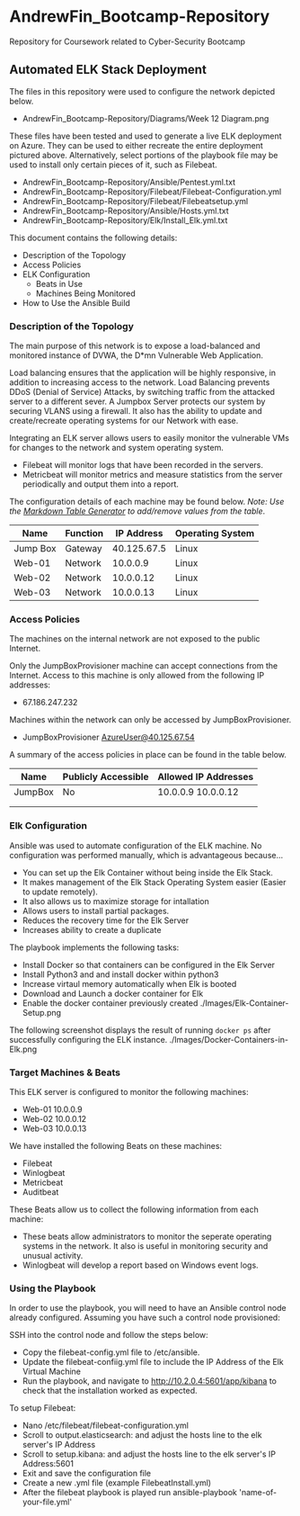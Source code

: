 # AndrewFin_Bootcamp-Repository
Repository for Coursework related to Cyber-Security Bootcamp
## Automated ELK Stack Deployment

The files in this repository were used to configure the network depicted below.
- AndrewFin_Bootcamp-Repository/Diagrams/Week 12 Diagram.png

These files have been tested and used to generate a live ELK deployment on Azure. They can be used to either recreate the entire deployment pictured above. Alternatively, select portions of the playbook file may be used to install only certain pieces of it, such as Filebeat.
- AndrewFin_Bootcamp-Repository/Ansible/Pentest.yml.txt
- AndrewFin_Bootcamp-Repository/Filebeat/Filebeat-Configuration.yml
- AndrewFin_Bootcamp-Repository/Filebeat/Filebeatsetup.yml
- AndrewFin_Bootcamp-Repository/Ansible/Hosts.yml.txt
- AndrewFin_Bootcamp-Repository/Elk/Install_Elk.yml.txt
  

This document contains the following details:
- Description of the Topology
- Access Policies
- ELK Configuration
  - Beats in Use
  - Machines Being Monitored
- How to Use the Ansible Build


### Description of the Topology

The main purpose of this network is to expose a load-balanced and monitored instance of DVWA, the D*mn Vulnerable Web Application.

Load balancing ensures that the application will be highly responsive, in addition to increasing access to the network.
Load Balancing prevents DDoS (Denial of Service) Attacks, by switching traffic from the attacked server to a different sever. 
A Jumpbox Server protects our system by securing VLANS using a firewall. It also has the ability to update and create/recreate operating systems for our Network with ease. 

Integrating an ELK server allows users to easily monitor the vulnerable VMs for changes to the network and system operating system.
- Filebeat will monitor logs that have been recorded in the servers.
- Metricbeat will monitor metrics and measure statistics from the server periodically and output them into a report. 

The configuration details of each machine may be found below.
_Note: Use the [Markdown Table Generator](http://www.tablesgenerator.com/markdown_tables) to add/remove values from the table_.

| Name     | Function | IP Address | Operating System |
|----------|----------|------------|------------------|
| Jump Box | Gateway  |40.125.67.5 | Linux            |
| Web-01   | Network  | 10.0.0.9   | Linux            |
| Web-02   | Network  | 10.0.0.12  | Linux            |
| Web-03   | Network  | 10.0.0.13  | Linux            |

### Access Policies

The machines on the internal network are not exposed to the public Internet. 

Only the JumpBoxProvisioner machine can accept connections from the Internet. Access to this machine is only allowed from the following IP addresses:
- 67.186.247.232

Machines within the network can only be accessed by JumpBoxProvisioner.
- JumpBoxProvisioner AzureUser@40.125.67.54

A summary of the access policies in place can be found in the table below.

| Name     | Publicly Accessible | Allowed IP Addresses |
|----------|---------------------|----------------------|
| JumpBox  | No                  | 10.0.0.9 10.0.0.12   |
|          |                     |                      |
|          |                     |                      |

### Elk Configuration

Ansible was used to automate configuration of the ELK machine. No configuration was performed manually, which is advantageous because...
- You can set up the Elk Container without being inside the Elk Stack. 
- It makes management of the Elk Stack Operating System easier (Easier to update remotely). 
- It also allows us to maximize storage for intallation
- Allows users to install partial packages.
- Reduces the recovery time for the Elk Server 
- Increases ability to create a duplicate

The playbook implements the following tasks:
- Install Docker so that containers can be configured in the Elk Server
- Install Python3 and and install docker within python3
- Increase virtaul memory automatically when Elk is booted
- Download and Launch a docker container for Elk
- Enable the docker container previously created
./Images/Elk-Container-Setup.png

The following screenshot displays the result of running `docker ps` after successfully configuring the ELK instance.
./Images/Docker-Containers-in-Elk.png

### Target Machines & Beats

This ELK server is configured to monitor the following machines:
- Web-01 10.0.0.9
- Web-02 10.0.0.12
- Web-03 10.0.0.13

We have installed the following Beats on these machines:
- Filebeat 
- Winlogbeat
- Metricbeat
- Auditbeat

These Beats allow us to collect the following information from each machine:
- These beats allow administrators to monitor the seperate operating systems in the network. It also is useful in monitoring security and unusual activity. 
- Winlogbeat will develop a report based on Windows event logs.

### Using the Playbook
In order to use the playbook, you will need to have an Ansible control node already configured. Assuming you have such a control node provisioned: 

SSH into the control node and follow the steps below:
- Copy the filebeat-config.yml file to /etc/ansible.
- Update the filebeat-confiig.yml file to include the IP Address of the Elk Virtual Machine
- Run the playbook, and navigate to http://10.2.0.4:5601/app/kibana to check that the installation worked as expected.

To setup Filebeat:
- Nano /etc/filebeat/filebeat-configuration.yml
- Scroll to output.elasticsearch: and adjust the hosts line to the elk server's IP Address
- Scroll to setup.kibana: and adjust the hosts line to the elk server's IP Address:5601
- Exit and save the configuration file
- Create a new .yml file (example FilebeatInstall.yml)
- After the filebeat playbook is played run ansible-playbook 'name-of-your-file.yml'

